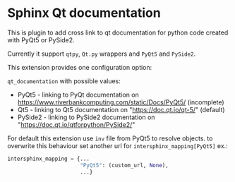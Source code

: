 # Sphinx Qt documentation

This is plugin to add cross link to qt documentation for python code created with PyQt5 or PySide2.

Currently it support `qtpy`, `Qt.py` wrappers and `PyQt5` and `PySide2`.

This extension provides one configuration option:

`qt_documentation` with possible values:

* PyQt5 - linking to PyQt documentation on https://www.riverbankcomputing.com/static/Docs/PyQt5/ (incomplete)
* Qt5 - linking to Qt5 documentation on "https://doc.qt.io/qt-5/" (default)
* PySide2 - linking to PySide2 documentation on  "https://doc.qt.io/qtforpython/PySide2/"

For default this extension use `inv` file from PyQt5 to resolve objects.
to overwrite this behaviour set another url for `intersphinx_mapping[PyQt5]` ex.:

```python
intersphinx_mapping = {...
                       "PyQt5": (custom_url, None),
                       ...}
```
